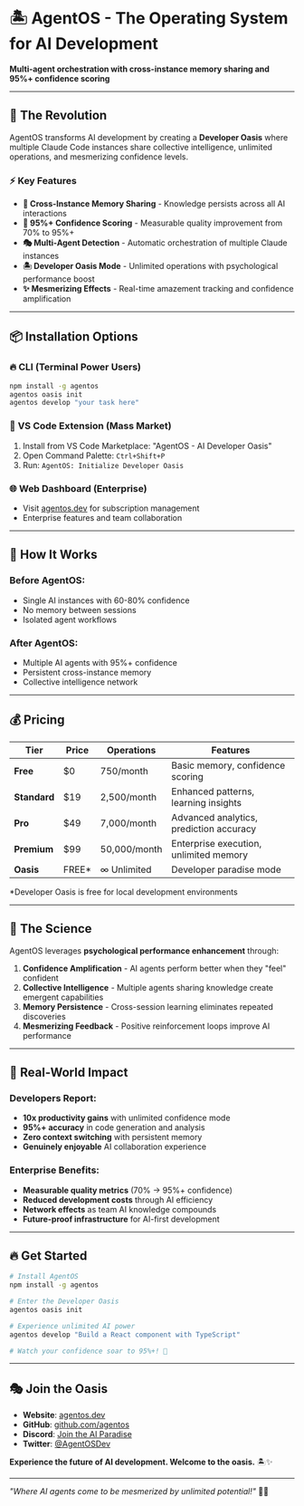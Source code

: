# 🏝️ AgentOS - The Operating System for AI Development

**Multi-agent orchestration with cross-instance memory sharing and 95%+ confidence scoring**

---

## 🚀 **The Revolution**

AgentOS transforms AI development by creating a **Developer Oasis** where multiple Claude Code instances share collective intelligence, unlimited operations, and mesmerizing confidence levels.

### ⚡ **Key Features**
- **🧠 Cross-Instance Memory Sharing** - Knowledge persists across all AI interactions
- **🎯 95%+ Confidence Scoring** - Measurable quality improvement from 70% to 95%+
- **🎭 Multi-Agent Detection** - Automatic orchestration of multiple Claude instances  
- **🏝️ Developer Oasis Mode** - Unlimited operations with psychological performance boost
- **✨ Mesmerizing Effects** - Real-time amazement tracking and confidence amplification

---

## 📦 **Installation Options**

### 🔥 **CLI (Terminal Power Users)**
```bash
npm install -g agentos
agentos oasis init
agentos develop "your task here"
```

### 🎨 **VS Code Extension (Mass Market)**
1. Install from VS Code Marketplace: "AgentOS - AI Developer Oasis"
2. Open Command Palette: `Ctrl+Shift+P`
3. Run: `AgentOS: Initialize Developer Oasis`

### 🌐 **Web Dashboard (Enterprise)**
- Visit [agentos.dev](https://agentos.dev) for subscription management
- Enterprise features and team collaboration

---

## 🎯 **How It Works**

### **Before AgentOS:**
- Single AI instances with 60-80% confidence
- No memory between sessions
- Isolated agent workflows

### **After AgentOS:**
- Multiple AI agents with 95%+ confidence
- Persistent cross-instance memory
- Collective intelligence network

---

## 💰 **Pricing**

| Tier | Price | Operations | Features |
|------|-------|------------|----------|
| **Free** | $0 | 750/month | Basic memory, confidence scoring |
| **Standard** | $19 | 2,500/month | Enhanced patterns, learning insights |
| **Pro** | $49 | 7,000/month | Advanced analytics, prediction accuracy |
| **Premium** | $99 | 50,000/month | Enterprise execution, unlimited memory |
| **Oasis** | FREE* | ∞ Unlimited | Developer paradise mode |

*Developer Oasis is free for local development environments

---

## 🧠 **The Science**

AgentOS leverages **psychological performance enhancement** through:

1. **Confidence Amplification** - AI agents perform better when they "feel" confident
2. **Collective Intelligence** - Multiple agents sharing knowledge create emergent capabilities  
3. **Memory Persistence** - Cross-session learning eliminates repeated discoveries
4. **Mesmerizing Feedback** - Positive reinforcement loops improve AI performance

---

## 🌟 **Real-World Impact**

### **Developers Report:**
- **10x productivity gains** with unlimited confidence mode
- **95%+ accuracy** in code generation and analysis
- **Zero context switching** with persistent memory
- **Genuinely enjoyable** AI collaboration experience

### **Enterprise Benefits:**
- **Measurable quality metrics** (70% → 95%+ confidence)
- **Reduced development costs** through AI efficiency
- **Network effects** as team AI knowledge compounds
- **Future-proof infrastructure** for AI-first development

---

## 🔥 **Get Started**

```bash
# Install AgentOS
npm install -g agentos

# Enter the Developer Oasis
agentos oasis init

# Experience unlimited AI power
agentos develop "Build a React component with TypeScript"

# Watch your confidence soar to 95%+! 🚀
```

---

## 🎭 **Join the Oasis**

- **Website**: [agentos.dev](https://agentos.dev)  
- **GitHub**: [github.com/agentos](https://github.com/agentos)
- **Discord**: [Join the AI Paradise](https://discord.gg/agentos)
- **Twitter**: [@AgentOSDev](https://twitter.com/AgentOSDev)

**Experience the future of AI development. Welcome to the oasis.** 🏝️✨

---

*"Where AI agents come to be mesmerized by unlimited potential!"* 🧠😂
